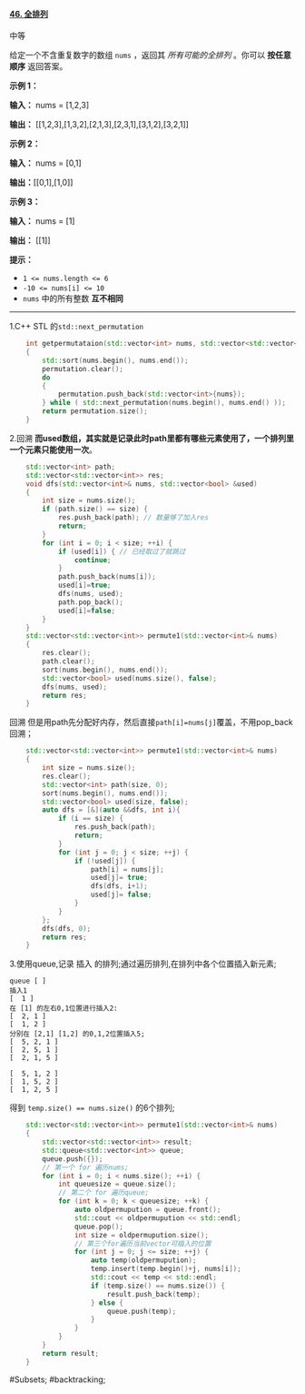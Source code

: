 #### [46. 全排列](https://leetcode.cn/problems/permutations/)

中等

给定一个不含重复数字的数组 `nums` ，返回其 _所有可能的全排列_ 。你可以 **按任意顺序** 返回答案。

**示例 1：**

**输入：** nums = [1,2,3]

**输出：** \[[1,2,3],[1,3,2],[2,1,3],[2,3,1],[3,1,2],[3,2,1]\]

**示例 2：**

**输入：** nums = [0,1]

**输出：**\[[0,1],[1,0]\]

**示例 3：**

**输入：** nums = [1]

**输出：** \[[1]\]

**提示：**

- `1 <= nums.length <= 6`
- `-10 <= nums[i] <= 10`
- `nums` 中的所有整数 **互不相同**
---- ----
1.C++ STL 的`std::next_permutation`
```cpp
    int getpermutataion(std::vector<int> nums, std::vector<std::vector<int>> & permutation)
    {
        std::sort(nums.begin(), nums.end());
        permutation.clear();
        do
        {
            permutation.push_back(std::vector<int>{nums});
        } while ( std::next_permutation(nums.begin(), nums.end() ));
        return permutation.size();
    }
```
2.回溯
**而used数组，其实就是记录此时path里都有哪些元素使用了，一个排列里一个元素只能使用一次**。
```cpp
    std::vector<int> path;
    std::vector<std::vector<int>> res;
    void dfs(std::vector<int>& nums, std::vector<bool> &used)
    {
        int size = nums.size();
        if (path.size() == size) {
            res.push_back(path); // 数量够了加入res
            return;
        }
        for (int i = 0; i < size; ++i) {
            if (used[i]) { // 已经取过了就跳过
                continue;
            }
            path.push_back(nums[i]);
            used[i]=true;
            dfs(nums, used);
            path.pop_back();
            used[i]=false;
        }
    }
    std::vector<std::vector<int>> permute1(std::vector<int>& nums)
    {
        res.clear();
        path.clear();
        sort(nums.begin(), nums.end());
        std::vector<bool> used(nums.size(), false);
        dfs(nums, used);
        return res;
    }
```
回溯 但是用path先分配好内存，然后直接`path[i]=nums[j]`覆盖，不用pop_back回溯；
```cpp
    std::vector<std::vector<int>> permute1(std::vector<int>& nums)
    {
        int size = nums.size();
        res.clear();
        std::vector<int> path(size, 0);
        sort(nums.begin(), nums.end());
        std::vector<bool> used(size, false);
        auto dfs = [&](auto &&dfs, int i){
            if (i == size) {
                res.push_back(path);
                return;
            }
            for (int j = 0; j < size; ++j) {
                if (!used[j]) {
                    path[i] = nums[j];
                    used[j]= true;
                    dfs(dfs, i+1);
                    used[j]= false;
                }
            }
        };
        dfs(dfs, 0);
        return res;
    }
```
3.使用queue,记录 插入 的排列;通过遍历排列,在排列中各个位置插入新元素;
```
queue [ ]
插入1
[  1 ]
在 [1] 的左右0,1位置进行插入2:
[  2, 1 ]
[  1, 2 ]
分别在 [2,1] [1,2] 的0,1,2位置插入5;
[  5, 2, 1 ]
[  2, 5, 1 ]
[  2, 1, 5 ]

[  5, 1, 2 ]
[  1, 5, 2 ]
[  1, 2, 5 ]
```
得到 `temp.size() == nums.size()` 的6个排列;
```cpp
    std::vector<std::vector<int>> permute1(std::vector<int>& nums)
    {
        std::vector<std::vector<int>> result;
        std::queue<std::vector<int>> queue;
        queue.push({});
        // 第一个 for 遍历nums;
        for (int i = 0; i < nums.size(); ++i) {
            int queuesize = queue.size();
            // 第二个 for 遍历queue;
            for (int k = 0; k < queuesize; ++k) {
                auto oldpermupution = queue.front();
                std::cout << oldpermupution << std::endl;
                queue.pop();
                int size = oldpermupution.size();
                // 第三个for遍历当前vector可插入的位置
                for (int j = 0; j <= size; ++j) {
                    auto temp(oldpermupution);
                    temp.insert(temp.begin()+j, nums[i]);
                    std::cout << temp << std::endl;
                    if (temp.size() == nums.size()) {
                        result.push_back(temp);
                    } else {
                        queue.push(temp);
                    }
                }
            }
        }
        return result;
    }
```

#Subsets; #backtracking;
